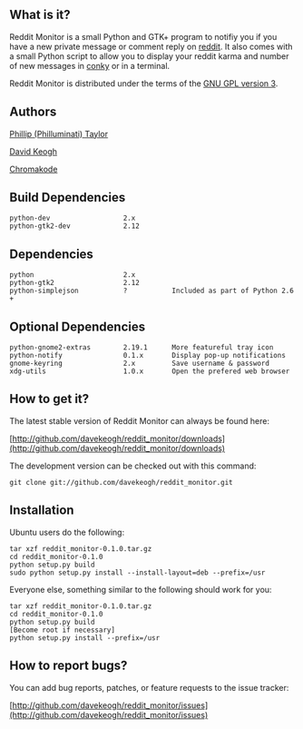 What is it?
-----------

Reddit Monitor is a small Python and GTK+ program to notifiy you if you have a
new private message or comment reply on [reddit](http://reddit.com/). It also
comes with a small Python script to allow you to display your reddit karma and
number of new messages in [conky](http://conky.sourceforge.net/) or in a
terminal.

Reddit Monitor is distributed under the terms of the
[GNU GPL version 3](http://www.gnu.org/licenses/gpl.html).


Authors
-------

[Phillip (Philluminati) Taylor](http://github.com/PhillipTaylor)

[David Keogh](http://github.com/davekeogh)

[Chromakode](http://github.com/chromakode)


Build Dependencies
------------------

    python-dev                  2.x
    python-gtk2-dev             2.12


Dependencies
------------

    python                      2.x
    python-gtk2                 2.12        
    python-simplejson           ?           Included as part of Python 2.6 +
    

Optional Dependencies
---------------------

    python-gnome2-extras        2.19.1      More featureful tray icon
    python-notify               0.1.x       Display pop-up notifications
    gnome-keyring               2.x         Save username & password
    xdg-utils                   1.0.x       Open the prefered web browser


How to get it?
--------------

The latest stable version of Reddit Monitor can always be found here:
    
[http://github.com/davekeogh/reddit_monitor/downloads](http://github.com/davekeogh/reddit_monitor/downloads)

The development version can be checked out with this command:
    
    git clone git://github.com/davekeogh/reddit_monitor.git


Installation
------------

Ubuntu users do the following:

    tar xzf reddit_monitor-0.1.0.tar.gz
    cd reddit_monitor-0.1.0
    python setup.py build
    sudo python setup.py install --install-layout=deb --prefix=/usr


Everyone else, something similar to the following should work for you:

    tar xzf reddit_monitor-0.1.0.tar.gz
    cd reddit_monitor-0.1.0
    python setup.py build
    [Become root if necessary]
    python setup.py install --prefix=/usr


How to report bugs?
-------------------

You can add bug reports, patches, or feature requests to the issue tracker:

[http://github.com/davekeogh/reddit_monitor/issues](http://github.com/davekeogh/reddit_monitor/issues)

